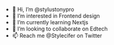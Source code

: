 - 👋 Hi, I’m @stylustonypro
- 👀 I’m interested in Frontend design
- 🌱 I’m currently learning Nextjs
- 💞️ I’m looking to collaborate on Edtech
- 📫 Reach me @Stylecifer on Twitter

<!--- 
stylustonypro/stylustonypro is a ✨ special ✨ repository because its `README.md` (this file) appears on your GitHub profile.
You can click the Preview link to take a look at your changes.
--->

